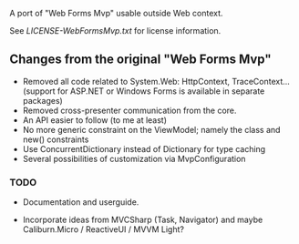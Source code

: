 ﻿
A port of "Web Forms Mvp" usable outside Web context. 

See _LICENSE-WebFormsMvp.txt_ for license information.

Changes from the original "Web Forms Mvp"
-----------------------------------------

- Removed all code related to System.Web: HttpContext, TraceContext...
  (support for ASP.NET or Windows Forms is available in separate packages)
- Removed cross-presenter communication from the core.
- An API easier to follow (to me at least)
- No more generic constraint on the ViewModel; namely the class and new() constraints
- Use ConcurrentDictionary instead of Dictionary for type caching
- Several possibilities of customization via MvpConfiguration

### TODO

- Documentation and userguide.

- Incorporate ideas from MVCSharp (Task, Navigator) and maybe Caliburn.Micro / ReactiveUI / MVVM Light?

